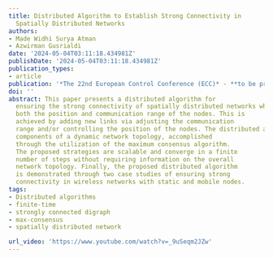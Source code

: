 ```yaml
---
title: Distributed Algorithm to Establish Strong Connectivity in
  Spatially Distributed Networks
authors:
- Made Widhi Surya Atman
- Azwirman Gusrialdi
date: '2024-05-04T03:11:18.434981Z'
publishDate: '2024-05-04T03:11:18.434981Z'
publication_types:
- article
publication: '*The 22nd European Control Conference (ECC)* - **to be presented**'
doi: ''
abstract: This paper presents a distributed algorithm for
  ensuring the strong connectivity of spatially distributed networks where the communication network topology depends on
  both the position and communication range of the nodes. This is
  achieved by adding new links via adjusting the communication
  range and/or controlling the position of the nodes. The distributed algorithms rely on the estimation of strongly connected
  components of a dynamic network topology, accomplished
  through the utilization of the maximum consensus algorithm.
  The proposed strategies are scalable and converge in a finite
  number of steps without requiring information on the overall
  network topology. Finally, the proposed distributed algorithm
  is demonstrated through two case studies of ensuring strong
  connectivity in wireless networks with static and mobile nodes.
tags:
- Distributed algorithms
- finite-time
- strongly connected digraph
- max-consensus 
- spatially distributed network

url_video: 'https://www.youtube.com/watch?v=_9uSeqm2JZw'
---
```

